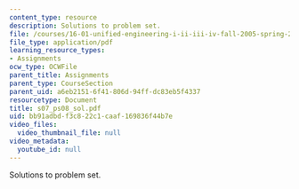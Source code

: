 ```yaml
---
content_type: resource
description: Solutions to problem set.
file: /courses/16-01-unified-engineering-i-ii-iii-iv-fall-2005-spring-2006/bb91adbdf3c822c1caaf169836f44b7e_s07_ps08_sol.pdf
file_type: application/pdf
learning_resource_types:
- Assignments
ocw_type: OCWFile
parent_title: Assignments
parent_type: CourseSection
parent_uid: a6eb2151-6f41-806d-94ff-dc83eb5f4337
resourcetype: Document
title: s07_ps08_sol.pdf
uid: bb91adbd-f3c8-22c1-caaf-169836f44b7e
video_files:
  video_thumbnail_file: null
video_metadata:
  youtube_id: null
---
```

Solutions to problem set.